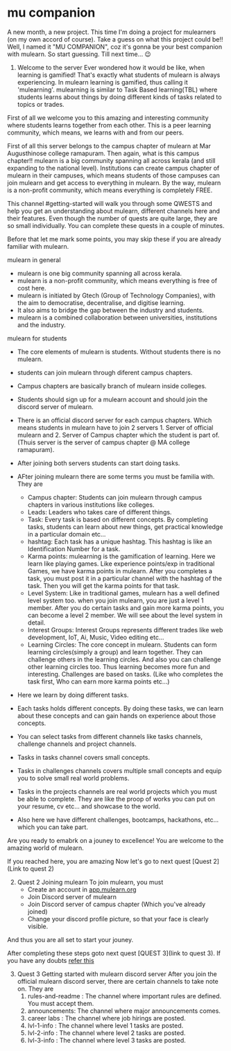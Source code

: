 # mu companion

A new month, a new project. This time I'm doing a project for mulearners (on my own accord of course). Take a guess on what this project could be!! Well, I named it "MU COMPANION", coz it's gonna be your best companion with mulearn. So start guessing. Till next time... 😉

1. Welcome to the server
   Ever wondered how it would be like, when learning is gamified! That's exactly what students of mulearn is always experiencing. In mulearn learning is gamified, thus calling it 'mulearning'. mulearning is similar to Task Based learning(TBL) where students learns about things by doing different kinds of tasks related to topics or trades.

First of all we welcome you to this amazing and interesting community where students learns together from each other. This is a peer learning community, which means, we learns with and from our peers.

First of all this server belongs to the campus chapter of mulearn at Mar Augusthinose college ramapuram. Then again, what is this campus chapter!! mulearn is a big community spanning all across kerala (and still expanding to the national level). Institutions can create campus chapter of mulearn in their campuses, which means students of those campuses can join mulearn and get access to everything in mulearn. By the way, mulearn is a non-profit community, which means everything is completely FREE.

This channel #getting-started will walk you through some QWESTS and help you get an understanding about mulearn, different channels here and their features. Even though the number of quests are quite large, they are so small individually. You can complete these quests in a couple of minutes.

Before that let me mark some points, you may skip these if you are already familiar with mulearn.

mulearn in general

- mulearn is one big community spanning all across kerala.
- mulearn is a non-profit community, which means everything is free of cost here.
- mulearn is initiated by Gtech (Group of Technology Companies), with the aim to democratise, decentralise, and digitise learning.
- It also aims to bridge the gap between the industry and students.
- mulearn is a combined collaboration between universities, institutions and the industry.

mulearn for students

- The core elements of mulearn is students. Without students there is no mulearn.
- students can join mulearn through diferent campus chapters.
- Campus chapters are basically branch of mulearn inside colleges.
- Students should sign up for a mulearn account and should join the discord server of mulearn.
- There is an official discord server for each campus chapters. Which means students in mulearn have to join 2 servers 1. Server of official mulearn and 2. Server of Campus chapter which the student is part of. (Thuis server is the server of campus chapter @ MA college ramapuram).
- After joining both servers students can start doing tasks.
- AFter joining mulearn there are some terms you must be familia with. They are

   * Campus chapter: Students can join mulearn through campus chapters in various institutions like colleges.
   * Leads: Leaders who takes care of different things.
   * Task: Every task is based on different concepts. By completing tasks, students can learn about new things, get practical knowledge in a particular domain etc...
   * hashtag: Each task has a unique hashtag. This hashtag is like an Identification Number for a task.
   * Karma points: mulearning is the gamification of learning. Here we learn like playing games. Like experience points/exp in traditional Games, we have karma points in mulearn. After you completes a task, you must post it in a particular channel with the hashtag of the task. Then you will get the karma points for that task.
   * Level System: Like in traditional games, mulearn has a well defined level system too. when you join mulearn, you are just a level 1 member. After you do certain tasks and gain more karma points, you can become a level 2 member. We will see about the level system in detail.
   * Interest Groups: Interest Groups represents different trades like web development, IoT, Ai, Music, Video editing etc...
   * Learning Circles: The core concept in mulearn. Students can form learning circles(simply a group) and learn together. They can challenge others in the learning circles. And also you can challenge other learning circles too. Thus learning becomes more fun and interesting. Challenges are based on tasks. (Like who completes the task first, Who can earn more karma points etc...)

- Here we learn by doing different tasks.
- Each tasks holds different concepts. By doing these tasks, we can learn about these concepts and can gain hands on experience about those concepts.
- You can select tasks from different channels like tasks channels, challenge channels and project channels.
- Tasks in tasks channel covers small concepts.
- Tasks in challenges channels covers multiple small concepts and equip you to solve small real world problems.
- Tasks in the projects channels are real world projects which you must be able to complete. They are like the proop of works you can put on your resume, cv etc... and showcase to the world.
- Also here we have different challenges, bootcamps, hackathons, etc... which you can take part.

Are you ready to emabrk on a jouney to excellence! You are welcome to the amazing world of mulearn.

If you reached here, you are amazing Now let's go to next quest [Quest 2](Link to quest 2)

2. Quest 2
   Joining mulearn
   To join mulearn, you must
   - Create an account in [app.mulearn.org](https://app.mulearn.org)
   - Join Discord server of mulearn
   - Join Discord server of campus chapter (Which you've already joined)
   - Change your discord profile picture, so that your face is clearly visible.

And thus you are all set to start your jouney.

After completing these steps goto next quest [QUEST 3](link to quest 3). If you have any doubts [refer this](https://mulearn.mac.edu.in/p/joinus.html)

3. Quest 3
   Getting started with mulearn discord server
   After you join the official mulearn discord server, there are certain channels to take note on.
   They are
   1. rules-and-readme : The channel where important rules are defined. You must accept them.
   2. announcements: The channel where major announcements comes.
   3. career labs : The channel where job hirings are posted.
   4. lvl-1-info : The channel where level 1 tasks are posted.
   5. lvl-2-info : The channel where level 2 tasks are posted.
   6. lvl-3-info : The channel where level 3 tasks are posted.
